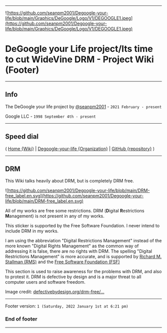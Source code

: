 
***

![https://github.com/seanpm2001/Degoogle-your-life/blob/main/Graphics/DeGoogle/Logo/V1/DEGOOGLE1.jpeg](https://github.com/seanpm2001/Degoogle-your-life/blob/main/Graphics/DeGoogle/Logo/V1/DEGOOGLE1.jpeg)

# DeGoogle your Life project/Its time to cut WideVine DRM - Project Wiki (Footer)

***

## Info

The DeGoogle your life project by [@seanpm2001](https://github.com/seanpm2001/) - `2021 February - present`

Google LLC - `1998 September 4th - present`

***

## Speed dial

( [Home {Wiki}](https://github.com/seanpm2001/Its-time-to-cut-WideVine-DRM/wiki/) | [Degoogle-your-life {Organization}](https://github.com/Degoogle-your-life/) | [GitHub {repository}](https://github.com/seanpm2001/Degoogle-your-life/) )

***

## DRM

This Wiki talks heavily about DRM, but is completely DRM free.

![https://github.com/seanpm2001/Degoogle-your-life/blob/main/DRM-free_label.en.svg](https://github.com/seanpm2001/Degoogle-your-life/blob/main/DRM-free_label.en.svg)

All of my works are free some restrictions. DRM (**D**igital **R**estrictions **M**anagement) is not present in any of my works.

This sticker is supported by the Free Software Foundation. I never intend to include DRM in my works.

I am using the abbreviation "Digital Restrictions Management" instead of the more known "Digital Rights Management" as the common way of addressing it is false, there are no rights with DRM. The spelling "Digital Restrictions Management" is more accurate, and is supported by [Richard M. Stallman (RMS)](https://en.wikipedia.org/wiki/Richard_Stallman) and the [Free Software Foundation (FSF)](https://en.wikipedia.org/wiki/Free_Software_Foundation)

This section is used to raise awareness for the problems with DRM, and also to protest it. DRM is defective by design and is a major threat to all computer users and software freedom.

Image credit: [defectivebydesign.org/drm-free/...](https://www.defectivebydesign.org/drm-free/how-to-use-label)

***

Footer version: `1 (Saturday, 2022 January 1st at 6:21 pm)`

### End of footer

***
